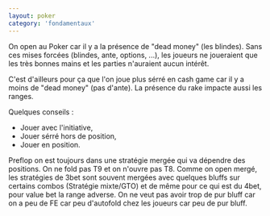 ```yaml
---
layout: poker
category: 'fondamentaux'
---
```


<p>
On open au Poker car il y a la présence de "dead money" (les blindes). Sans ces mises forcées (blindes, ante, options, ...), les joueurs ne joueraient que les très bonnes mains et les parties n'auraient aucun intérêt.
</p>

<p>
C'est d'ailleurs pour ça que l'on joue plus sérré en cash game car il y a moins de "dead money" (pas d'ante). La présence du rake impacte aussi les ranges.
</p>

<p>
Quelques conseils :
</p>

<ul>
  <li>Jouer avec l'initiative,</li>
  <li>Jouer sérré hors de position,</li>
  <li>Jouer en position.</li>
</ul>

<p>
Preflop on est toujours dans une stratégie mergée qui va dépendre des positions. On ne fold pas T9 et on n'ouvre pas T8. Comme on open mergé, les stratégies de 3bet sont souvent mergées avec quelques bluffs sur certains combos (Stratégie mixte/GTO) et de même pour ce qui est du 4bet, pour value bet la range adverse. On ne veut pas avoir trop de pur bluff car on a peu de FE car peu d'autofold chez les joueurs car peu de pur bluff.
</p>
